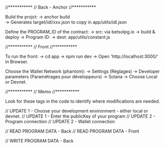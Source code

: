 

//***********
// Back - Anchor
//***********

Build the projct: 
-> anchor build  
    -> Generates target/idl/xxx.json to copy in app/utils/idl.json

Define the PROGRAM_ID of the contract:
-> src: via betsolpg.io -> build & deploy -> Program ID:
-> dest: app/utils/constant.js

//***********
// Front
//***********

To run the front:
-> cd app
-> npm run dev
-> Open 'http://localhost:3000/' in Browser.

Choose the Wallet Network (phantom):
->  Settings (Réglages) -> Developer parameters (Paramétrages pour développeurs) -> Solana -> Choose Local or Devnet.


//***********
// Memo
//***********

Look for these tags in the code to identify where modifications are needed.

// UPDATE 1 - Choose your development environment - either local or devnet.
// UPDATE 1 - Enter the publicKey of your program
// UPDATE 2 - Program connection
// UPDATE 2 - Wallet connection

// READ PROGRAM DATA - Back
// READ PROGRAM DATA - Front

// WRITE PROGRAM DATA - Back